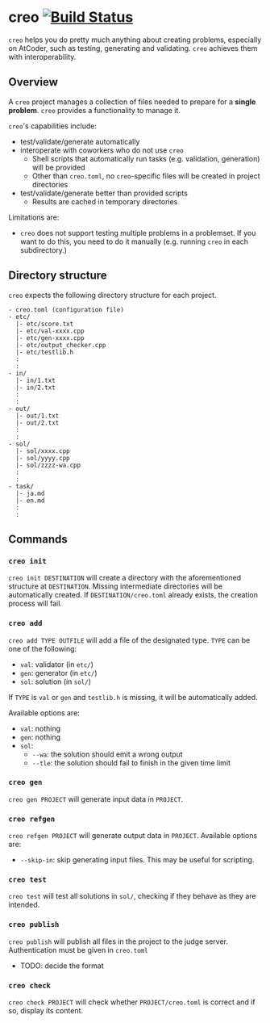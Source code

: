 # creo [![Build Status](https://travis-ci.com/koba-e964/creo.svg?branch=master)](https://travis-ci.com/koba-e964/creo)

`creo` helps you do pretty much anything about creating problems, especially on AtCoder, such as testing, generating and validating. `creo` achieves them with interoperability.

## Overview
A `creo` project manages a collection of files needed to prepare for a **single problem**. `creo` provides a functionality to manage it.

`creo`'s capabilities include:
- test/validate/generate automatically
- interoperate with coworkers who do not use `creo`
  - Shell scripts that automatically run tasks (e.g. validation, generation) will be provided
  - Other than `creo.toml`, no `creo`-specific files will be created in project directories
- test/validate/generate better than provided scripts
  - Results are cached in temporary directories
  

Limitations are:
- `creo` does not support testing multiple problems in a problemset. If you want to do this, you need to do it manually (e.g. running `creo` in each subdirectory.)

## Directory structure
`creo` expects the following directory structure for each project.

```
- creo.toml (configuration file)
- etc/
  |- etc/score.txt
  |- etc/val-xxxx.cpp
  |- etc/gen-xxxx.cpp
  |- etc/output_checker.cpp
  |- etc/testlib.h
  :
  :
- in/
  |- in/1.txt
  |- in/2.txt
  :
  :
- out/
  |- out/1.txt
  |- out/2.txt
  :
  :
- sol/
  |- sol/xxxx.cpp
  |- sol/yyyy.cpp
  |- sol/zzzz-wa.cpp
  :
  :
- task/
  |- ja.md
  |- en.md
  :
  :
```

## Commands
### `creo init`
`creo init DESTINATION` will create a directory with the aforementioned structure at `DESTINATION`. Missing intermediate directories will be automatically created.
If `DESTINATION/creo.toml` already exists, the creation process will fail.

### `creo add`
`creo add TYPE OUTFILE` will add a file of the designated type.
`TYPE` can be one of the following:
- `val`: validator (in `etc/`)
- `gen`: generator (in `etc/`)
- `sol`: solution (in `sol/`)

If `TYPE` is `val` or `gen` and `testlib.h` is missing, it will be automatically added.

Available options are:
- `val`: nothing
- `gen`: nothing
- `sol`:
  - `--wa`: the solution should emit a wrong output 
  - `--tle`: the solution should fail to finish in the given time limit 

### `creo gen`
`creo gen PROJECT` will generate input data in `PROJECT`.

### `creo refgen`
`creo refgen PROJECT` will generate output data in `PROJECT`.
Available options are:
- `--skip-in`: skip generating input files. This may be useful for scripting.

### `creo test`
`creo test` will test all solutions in `sol/`, checking if they behave as they are intended.

### `creo publish`
`creo publish` will publish all files in the project to the judge server.
Authentication must be given in `creo.toml`
- TODO: decide the format

### `creo check`
`creo check PROJECT` will check whether `PROJECT/creo.toml` is correct and if so, display its content.
